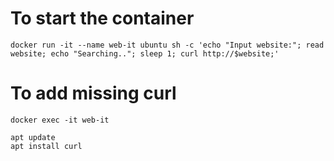 # To start the container
```
docker run -it --name web-it ubuntu sh -c 'echo "Input website:"; read website; echo "Searching.."; sleep 1; curl http://$website;'
```

# To add missing curl
```
docker exec -it web-it 
```
```
apt update
apt install curl
```